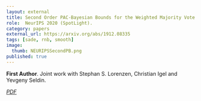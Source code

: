 ```yaml
---
layout: external
title: Second Order PAC-Bayesian Bounds for the Weighted Majority Vote
role:  NeurIPS 2020 (SpotLight).
category: papers
external_url: https://arxiv.org/abs/1912.08335
tags: [sade, rnb, smooth]
image:
  thumb: NEURIPSSecondPB.png
published: true
---
```


**First Author**. Joint work with Stephan S. Lorenzen, Christian Igel and Yevgeny Seldin.

<!--

We present a novel analysis of the expected risk of weighted majority vote in multiclass classification. The analysis takes correlation of predictions by ensemble members into account and provides a bound that is amenable to efficient minimization, which yields improved weighting for the majority vote. We also provide a specialized version of our bound for binary classification, which allows to exploit additional unlabeled data for tighter risk estimation. In experiments, we apply the bound to improve weighting of trees in random forests and show that, in contrast to the commonly used first order bound, minimization of the new bound typically does not lead to degradation of the test error of the ensemble.


Andrés R. Masegosa, Stephan S. Lorenzen, Christian Igel, Yevgeny Seldin, Second Order PAC-Bayesian Bounds for the Weighted Majority Vote. Submitted to NeurIPS 2020.

-->
<a href="https://arxiv.org/abs/2007.13532"><i class="fa fa-file-pdf-o" aria-hidden="true"> PDF</i></a> 

